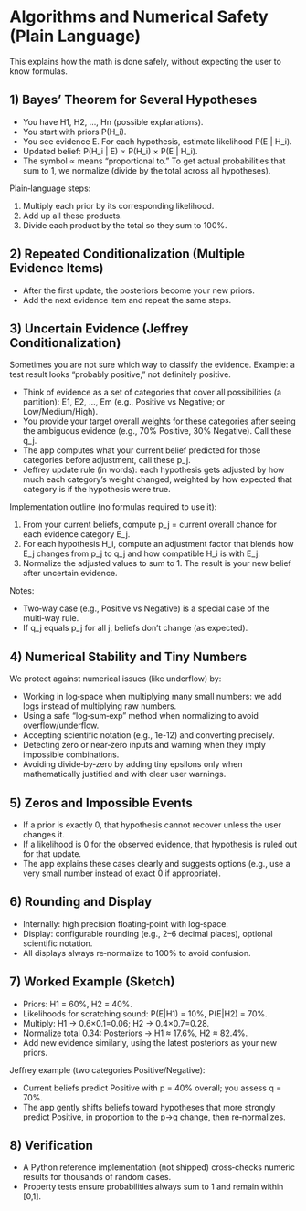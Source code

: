 # Algorithms and Numerical Safety (Plain Language)

This explains how the math is done safely, without expecting the user to know formulas.

## 1) Bayes’ Theorem for Several Hypotheses

- You have H1, H2, …, Hn (possible explanations).
- You start with priors P(H_i).
- You see evidence E. For each hypothesis, estimate likelihood P(E | H_i).
- Updated belief: P(H_i | E) ∝ P(H_i) × P(E | H_i).
- The symbol ∝ means “proportional to.” To get actual probabilities that sum to 1, we normalize (divide by the total across all hypotheses).

Plain‑language steps:
1) Multiply each prior by its corresponding likelihood.
2) Add up all these products.
3) Divide each product by the total so they sum to 100%.

## 2) Repeated Conditionalization (Multiple Evidence Items)

- After the first update, the posteriors become your new priors.
- Add the next evidence item and repeat the same steps.

## 3) Uncertain Evidence (Jeffrey Conditionalization)

Sometimes you are not sure which way to classify the evidence. Example: a test result looks “probably positive,” not definitely positive.

- Think of evidence as a set of categories that cover all possibilities (a partition): E1, E2, …, Em (e.g., Positive vs Negative; or Low/Medium/High).
- You provide your target overall weights for these categories after seeing the ambiguous evidence (e.g., 70% Positive, 30% Negative). Call these q_j.
- The app computes what your current belief predicted for those categories before adjustment, call these p_j.
- Jeffrey update rule (in words): each hypothesis gets adjusted by how much each category’s weight changed, weighted by how expected that category is if the hypothesis were true.

Implementation outline (no formulas required to use it):
1) From your current beliefs, compute p_j = current overall chance for each evidence category E_j.
2) For each hypothesis H_i, compute an adjustment factor that blends how E_j changes from p_j to q_j and how compatible H_i is with E_j.
3) Normalize the adjusted values to sum to 1. The result is your new belief after uncertain evidence.

Notes:
- Two‑way case (e.g., Positive vs Negative) is a special case of the multi‑way rule.
- If q_j equals p_j for all j, beliefs don’t change (as expected).

## 4) Numerical Stability and Tiny Numbers

We protect against numerical issues (like underflow) by:
- Working in log‑space when multiplying many small numbers: we add logs instead of multiplying raw numbers.
- Using a safe “log‑sum‑exp” method when normalizing to avoid overflow/underflow.
- Accepting scientific notation (e.g., 1e-12) and converting precisely.
- Detecting zero or near‑zero inputs and warning when they imply impossible combinations.
- Avoiding divide‑by‑zero by adding tiny epsilons only when mathematically justified and with clear user warnings.

## 5) Zeros and Impossible Events

- If a prior is exactly 0, that hypothesis cannot recover unless the user changes it.
- If a likelihood is 0 for the observed evidence, that hypothesis is ruled out for that update.
- The app explains these cases clearly and suggests options (e.g., use a very small number instead of exact 0 if appropriate).

## 6) Rounding and Display

- Internally: high precision floating‑point with log‑space.
- Display: configurable rounding (e.g., 2–6 decimal places), optional scientific notation.
- All displays always re‑normalize to 100% to avoid confusion.

## 7) Worked Example (Sketch)

- Priors: H1 = 60%, H2 = 40%.
- Likelihoods for scratching sound: P(E|H1) = 10%, P(E|H2) = 70%.
- Multiply: H1 → 0.6×0.1=0.06; H2 → 0.4×0.7=0.28.
- Normalize total 0.34: Posteriors → H1 ≈ 17.6%, H2 ≈ 82.4%.
- Add new evidence similarly, using the latest posteriors as your new priors.

Jeffrey example (two categories Positive/Negative):
- Current beliefs predict Positive with p = 40% overall; you assess q = 70%.
- The app gently shifts beliefs toward hypotheses that more strongly predict Positive, in proportion to the p→q change, then re‑normalizes.

## 8) Verification

- A Python reference implementation (not shipped) cross‑checks numeric results for thousands of random cases.
- Property tests ensure probabilities always sum to 1 and remain within [0,1].
